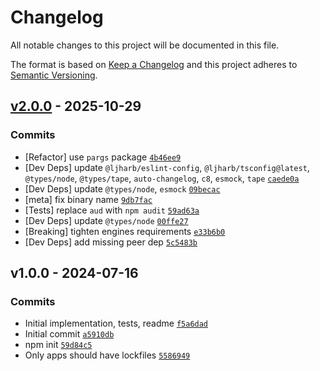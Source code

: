 # Changelog

All notable changes to this project will be documented in this file.

The format is based on [Keep a Changelog](https://keepachangelog.com/en/1.0.0/)
and this project adheres to [Semantic Versioning](https://semver.org/spec/v2.0.0.html).

## [v2.0.0](https://github.com/ljharb/coauthors/compare/v1.0.0...v2.0.0) - 2025-10-29

### Commits

- [Refactor] use `pargs` package [`4b46ee9`](https://github.com/ljharb/coauthors/commit/4b46ee9f6ddefe5b936190d32bff54bd46eb45f2)
- [Dev Deps] update `@ljharb/eslint-config`, `@ljharb/tsconfig@latest`, `@types/node`, `@types/tape`, `auto-changelog`, `c8`, `esmock`, `tape` [`caede0a`](https://github.com/ljharb/coauthors/commit/caede0a44cc1ce0076e8ac01d5a5d75c92e43234)
- [Dev Deps] update `@types/node`, `esmock` [`09becac`](https://github.com/ljharb/coauthors/commit/09becacad05b12e30206f82f95a2f052789a05d7)
- [meta] fix binary name [`9db7fac`](https://github.com/ljharb/coauthors/commit/9db7fac087158cc3b5fe9476c670e04aa9546f76)
- [Tests] replace `aud` with `npm audit` [`59ad63a`](https://github.com/ljharb/coauthors/commit/59ad63aaeafb10492ba1ea010809b314e3942a8a)
- [Dev Deps] update `@types/node` [`00ffe27`](https://github.com/ljharb/coauthors/commit/00ffe270c1c21fceecb79424eeedc122a8ade21b)
- [Breaking] tighten engines requirements [`e33b6b0`](https://github.com/ljharb/coauthors/commit/e33b6b0e188aff796d7bc75ec7e62d804b759811)
- [Dev Deps] add missing peer dep [`5c5483b`](https://github.com/ljharb/coauthors/commit/5c5483b245b47e39beb5ff8e6799039442ba0a28)

## v1.0.0 - 2024-07-16

### Commits

- Initial implementation, tests, readme [`f5a6dad`](https://github.com/ljharb/coauthors/commit/f5a6dad10445ad05a68068f6ad3b26edb083692c)
- Initial commit [`a5910db`](https://github.com/ljharb/coauthors/commit/a5910dbc978d750e2df06ce3cc299254554141b3)
- npm init [`59d84c5`](https://github.com/ljharb/coauthors/commit/59d84c57111a3209e582b753dfb34b6d7c3deea8)
- Only apps should have lockfiles [`5586949`](https://github.com/ljharb/coauthors/commit/5586949ef7845a961fda4f82c0860d06450c147b)

